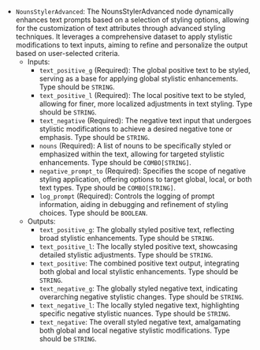 - `NounsStylerAdvanced`: The NounsStylerAdvanced node dynamically enhances text prompts based on a selection of styling options, allowing for the customization of text attributes through advanced styling techniques. It leverages a comprehensive dataset to apply stylistic modifications to text inputs, aiming to refine and personalize the output based on user-selected criteria.
    - Inputs:
        - `text_positive_g` (Required): The global positive text to be styled, serving as a base for applying global stylistic enhancements. Type should be `STRING`.
        - `text_positive_l` (Required): The local positive text to be styled, allowing for finer, more localized adjustments in text styling. Type should be `STRING`.
        - `text_negative` (Required): The negative text input that undergoes stylistic modifications to achieve a desired negative tone or emphasis. Type should be `STRING`.
        - `nouns` (Required): A list of nouns to be specifically styled or emphasized within the text, allowing for targeted stylistic enhancements. Type should be `COMBO[STRING]`.
        - `negative_prompt_to` (Required): Specifies the scope of negative styling application, offering options to target global, local, or both text types. Type should be `COMBO[STRING]`.
        - `log_prompt` (Required): Controls the logging of prompt information, aiding in debugging and refinement of styling choices. Type should be `BOOLEAN`.
    - Outputs:
        - `text_positive_g`: The globally styled positive text, reflecting broad stylistic enhancements. Type should be `STRING`.
        - `text_positive_l`: The locally styled positive text, showcasing detailed stylistic adjustments. Type should be `STRING`.
        - `text_positive`: The combined positive text output, integrating both global and local stylistic enhancements. Type should be `STRING`.
        - `text_negative_g`: The globally styled negative text, indicating overarching negative stylistic changes. Type should be `STRING`.
        - `text_negative_l`: The locally styled negative text, highlighting specific negative stylistic nuances. Type should be `STRING`.
        - `text_negative`: The overall styled negative text, amalgamating both global and local negative stylistic modifications. Type should be `STRING`.
